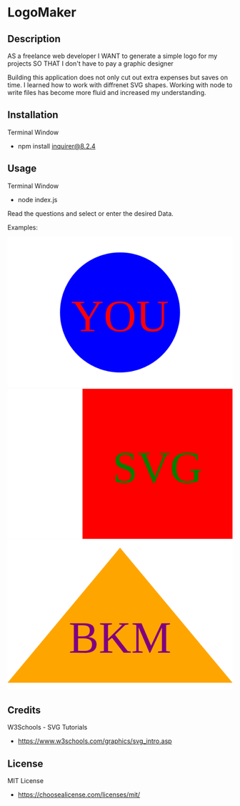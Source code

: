 # LogoMaker  

## Description  

AS a freelance web developer
I WANT to generate a simple logo for my projects
SO THAT I don't have to pay a graphic designer

Building this application does not only cut out extra expenses but saves on time.
I learned how to work with diffrenet SVG shapes. 
Working with node to write files has become more fluid and increased my understanding.

## Installation
  
Terminal Window  
- npm install inquirer@8.2.4


## Usage

Terminal Window
- node index.js  
  
Read the questions and select or enter the desired Data.  

Examples:  
  
 ![Circle](./develop/examples/logoCircle.svg) ![Square](./develop/examples/logoSquare.svg)  
 ![Triangle](./develop/examples/logotriangle.svg)  

 ## Credits

 W3Schools - SVG Tutorials  
 - https://www.w3schools.com/graphics/svg_intro.asp

 ## License

 MIT License   
 - https://choosealicense.com/licenses/mit/
